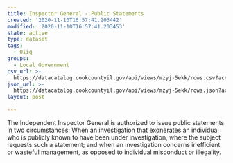 ```yaml
---
title: Inspector General - Public Statements
created: '2020-11-10T16:57:41.203442'
modified: '2020-11-10T16:57:41.203453'
state: active
type: dataset
tags:
  - Oiig
groups:
  - Local Government
csv_url: >-
  https://datacatalog.cookcountyil.gov/api/views/mzyj-5ekk/rows.csv?accessType=DOWNLOAD
json_url: >-
  https://datacatalog.cookcountyil.gov/api/views/mzyj-5ekk/rows.json?accessType=DOWNLOAD
layout: post

---
```

The Independent Inspector General is authorized to issue public statements in two circumstances: When an investigation that exonerates an individual who is publicly known to have been under investigation, where the subject requests such a statement; and when an investigation concerns inefficient or wasteful management, as opposed to individual misconduct or illegality.
